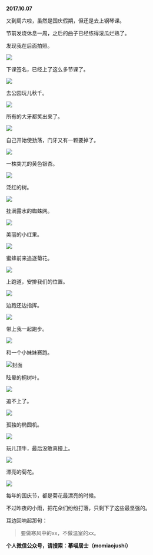 
          
**2017.10.07**

又到周六啦，虽然是国庆假期，但还是去上钢琴课。

节前发烧休息一周，之后的曲子已经练得滚瓜烂熟了。

发现我在后面拍照。


![](//upload-images.jianshu.io/upload_images/51001-44b54f09ef3e2643.jpg)


下课签名，已经上了这么多节课了。


![](//upload-images.jianshu.io/upload_images/51001-ff050f78ab01700a.jpg)


去公园玩儿秋千。


![](//upload-images.jianshu.io/upload_images/51001-a9999995fa6402a5.jpg)


所有的大牙都笑出来了。


![](//upload-images.jianshu.io/upload_images/51001-e49d6690bced81bd.jpg)


自己开始使劲荡，门牙又有一颗要掉了。


![](//upload-images.jianshu.io/upload_images/51001-03c679c031aee638.jpg)


一株突兀的黄色银杏。


![](//upload-images.jianshu.io/upload_images/51001-66fc6b88a9b74097.jpg)


泛红的树。


![](//upload-images.jianshu.io/upload_images/51001-483ef457a206f3d0.jpg)


挂满露水的蜘蛛网。


![](//upload-images.jianshu.io/upload_images/51001-a2fb652c54fa6c3a.jpg)


美丽的小红果。


![](//upload-images.jianshu.io/upload_images/51001-efec016b29ee752a.jpg)


蜜蜂前来追逐菊花。


![](//upload-images.jianshu.io/upload_images/51001-7b9fb396563517c9.jpg)


上跑道，安排我们的位置。


![](//upload-images.jianshu.io/upload_images/51001-4e663630c17f7c54.jpg)


边跑还边指挥。


![](//upload-images.jianshu.io/upload_images/51001-a8d6e984b00fe782.jpg)


带上我一起跑步。


![](//upload-images.jianshu.io/upload_images/51001-f5525b10f2cb5ead.jpg)


和一个小妹妹赛跑。


![](//upload-images.jianshu.io/upload_images/51001-33f6a57705290bdd.jpg)封面


眩晕的桐树叶。


![](//upload-images.jianshu.io/upload_images/51001-a1aba5c18cc57f60.jpg)


追不上了。


![](//upload-images.jianshu.io/upload_images/51001-c511cd4b2a7a604b.jpg)


孤独的椭圆机。


![](//upload-images.jianshu.io/upload_images/51001-94ec05968048bbf8.jpg)


玩儿顶牛，最后没敢真撞上。


![](//upload-images.jianshu.io/upload_images/51001-150e20ff4adfa588.jpg)


漂亮的菊花。


![](//upload-images.jianshu.io/upload_images/51001-d1d60525d792b80e.jpg)


每年的国庆节，都是菊花最漂亮的时候。

不过昨夜的小雨，把花朵们纷纷打落，只剩下了这些最坚强的。

耳边回响起那句：
>要做寒风中的xx，不做温室的xx。




**个人微信公众号，请搜索：摹喵居士（momiaojushi）**

        